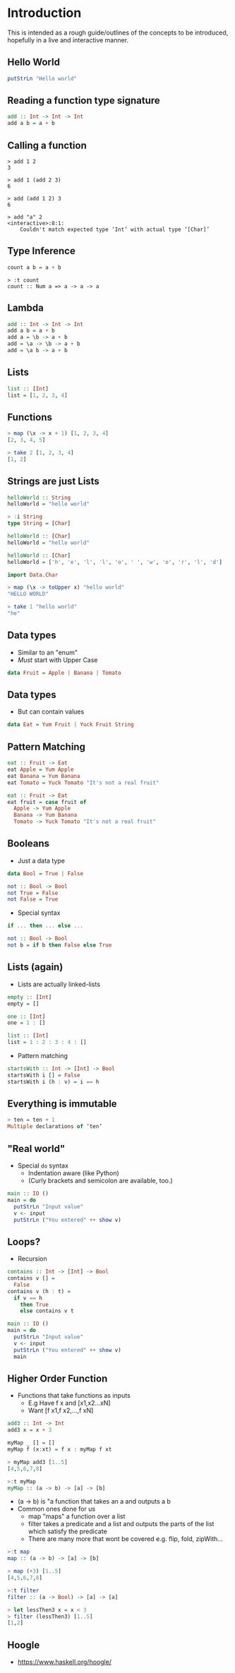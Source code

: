 # Introduction

This is intended as a rough guide/outlines of the concepts to be introduced,
hopefully in a live and interactive manner.





## Hello World

```haskell
putStrLn "Hello world"
```

## Reading a function type signature

```haskell
add :: Int -> Int -> Int
add a b = a + b
```

## Calling a function

```
> add 1 2
3

> add 1 (add 2 3)
6

> add (add 1 2) 3
6

> add "a" 2
<interactive>:8:1:
    Couldn't match expected type ‘Int’ with actual type ‘[Char]’
```

## Type Inference

```haskell
count a b = a + b
```

```
> :t count
count :: Num a => a -> a -> a
```

## Lambda

```haskell
add :: Int -> Int -> Int
add a b = a + b
add a = \b -> a + b
add = \a -> \b -> a + b
add = \a b -> a + b
```









## Lists

```haskell
list :: [Int]
list = [1, 2, 3, 4]
```

## Functions

```haskell
> map (\x -> x + 1) [1, 2, 3, 4]
[2, 3, 4, 5]

> take 2 [1, 2, 3, 4]
[1, 2]
```

## Strings are just Lists

```haskell
helloWorld :: String
helloWorld = "hello world"
```

```haskell
> :i String
type String = [Char]
```

```haskell
helloWorld :: [Char]
helloWorld = "hello world"
```

```haskell
helloWorld :: [Char]
helloWorld = ['h', 'e', 'l', 'l', 'o', ' ', 'w', 'o', 'r', 'l', 'd']
```

```haskell
import Data.Char

> map (\x -> toUpper x) "hello world"
"HELLO WORLD"

> take 1 "hello world"
"he"
```






## Data types

- Similar to an "enum"
- _Must_ start with Upper Case

```haskell
data Fruit = Apple | Banana | Tomato
```

## Data types

- But can contain values

```haskell
data Eat = Yum Fruit | Yuck Fruit String
```

## Pattern Matching

```haskell
eat :: Fruit -> Eat
eat Apple = Yum Apple
eat Banana = Yum Banana
eat Tomato = Yuck Tomato "It's not a real fruit"
```

```haskell
eat :: Fruit -> Eat
eat fruit = case fruit of
  Apple -> Yum Apple
  Banana -> Yum Banana
  Tomato -> Yuck Tomato "It's not a real fruit"
```

## Booleans

- Just a data type

```haskell
data Bool = True | False
```

```haskell
not :: Bool -> Bool
not True = False
not False = True
```

- Special syntax

```haskell
if ... then ... else ...
```

```haskell
not :: Bool -> Bool
not b = if b then False else True
```

## Lists (again)

- Lists are actually linked-lists

```haskell
empty :: [Int]
empty = []

one :: [Int]
one = 1 : []

list :: [Int]
list = 1 : 2 : 3 : 4 : []
```

- Pattern matching

```haskell
startsWith :: Int -> [Int] -> Bool
startsWith i [] = False
startsWith i (h : v) = i == h
```







## Everything is immutable

```haskell
> ten = ten + 1
Multiple declarations of ‘ten’
```










## "Real world"

- Special `do` syntax
  - Indentation aware (like Python)
  - (Curly brackets and semicolon are available, too.)

```haskell
main :: IO ()
main = do
  putStrLn "Input value"
  v <- input
  putStrLn ("You entered" ++ show v)
```

## Loops?

- Recursion

```haskell
contains :: Int -> [Int] -> Bool
contains v [] =
  False
contains v (h : t) =
  if v == h
    then True
    else contains v t
```

```haskell
main :: IO ()
main = do
  putStrLn "Input value"
  v <- input
  putStrLn ("You entered" ++ show v)
  main
```

## Higher Order Function

- Functions that take functions as inputs
  - E.g Have f x and [x1,x2...xN]
  - Want [f x1,f x2,...,f xN]

```haskell
add3 :: Int -> Int
add3 x = x + 3

myMap _ [] = []
myMap f (x:xt) = f x : myMap f xt
```
```haskell
> myMap add3 [1..5] 
[4,5,6,7,8]

>:t myMap
myMap :: (a -> b) -> [a] -> [b]
```
- (a -> b) is "a function that takes an a and outputs a b
- Common ones done for us
  - map "maps" a function over a list
  - filter takes a predicate and a list and outputs the parts of the list which satisfy the predicate
  - There are many more that wont be covered e.g. flip, fold, zipWith...
```haskell
>:t map
map :: (a -> b) -> [a] -> [b]

> map (+3) [1..5]
[4,5,6,7,8]

>:t filter
filter :: (a -> Bool) -> [a] -> [a]

> let lessThen3 x = x < 3
> filter (lessThen3) [1..5]
[1,2]
```


## Hoogle

- https://www.haskell.org/hoogle/
